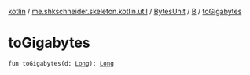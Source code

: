 [kotlin](../../../index.md) / [me.shkschneider.skeleton.kotlin.util](../../index.md) / [BytesUnit](../index.md) / [B](index.md) / [toGigabytes](./to-gigabytes.md)

# toGigabytes

`fun toGigabytes(d: `[`Long`](https://kotlinlang.org/api/latest/jvm/stdlib/kotlin/-long/index.html)`): `[`Long`](https://kotlinlang.org/api/latest/jvm/stdlib/kotlin/-long/index.html)